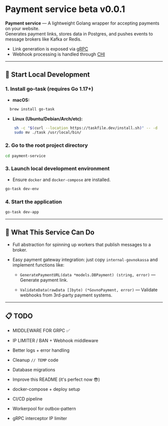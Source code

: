 # Payment service beta v0.0.1

**Payment service** — A lightweight Golang wrapper for accepting payments on your website.  
Generates payment links, stores data in Postgres, and pushes events to message brokers like Kafka or Redis.

- Link generation is exposed via [gRPC](https://grpc.io/)
- Webhook processing is handled through [CHI](https://github.com/go-chi/chi)

---

## 🔧 Start Local Development

### 1. Install go-task (requires Go 1.17+)

- **macOS:**
```bash
  brew install go-task
```

- **Linux (Ubuntu/Debian/Arch/etc):**
```bash
    sh -c "$(curl --location https://taskfile.dev/install.sh)" -- -d
    sudo mv ./task /usr/local/bin/
```
### 2. Go to the root project directory

```bash
cd payment-service
```

### 3. Launch local development environment

- Ensure `docker` and `docker-compose` are installed.
    

```bash
go-task dev-env
```

### 4. Start the application

```bash
go-task dev-app
```

---

## 🚀 What This Service Can Do

- Full abstraction for spinning up workers that publish messages to a broker.
    
- Easy payment gateway integration: just copy `internal-govnokassa` and implement functions like:
    
    - `GeneratePaymentURL(data *models.DBPayment) (string, error)` — Generate payment link.
        
    - `ValidateData(rawData []byte) (*GovnoPayment, error)` — Validate webhooks from 3rd-party payment systems.
        

---

## 📋 TODO

-  MIDDLEWARE FOR GRPC ✅
    
-  IP LIMITER / BAN + Webhook middleware
    
-  Better logs + error handling
    
-  Cleanup `// TEMP` code
    
-  Database migrations
    
-  Improve this README (it's perfect now 😎)
    
-  docker-compose + deploy setup
    
-  CI/CD pipeline
    
-  Workerpool for outbox-pattern
    
-  gRPC interceptor IP limiter
